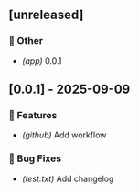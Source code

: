 ## [unreleased]

### 💼 Other

- *(app)* 0.0.1
## [0.0.1] - 2025-09-09

### 🚀 Features

- *(github)* Add workflow

### 🐛 Bug Fixes

- *(test.txt)* Add changelog
